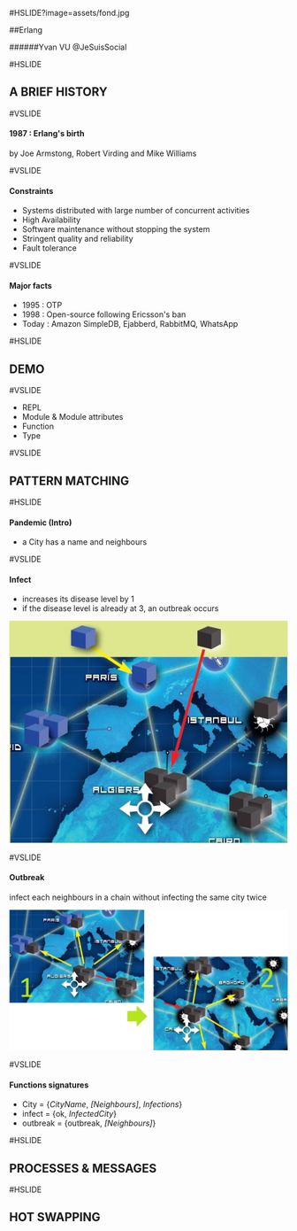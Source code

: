 #HSLIDE?image=assets/fond.jpg

##Erlang

######Yvan VU @JeSuisSocial

#HSLIDE

## A BRIEF HISTORY

#VSLIDE

#### 1987 : Erlang's birth
by Joe Armstong, Robert Virding and Mike Williams

#VSLIDE

#### Constraints

- Systems distributed with large number of concurrent activities
- High Availability
- Software maintenance without stopping the system
- Stringent quality and reliability
- Fault tolerance

#VSLIDE

#### Major facts
- 1995 : OTP
- 1998 : Open-source following Ericsson's ban
- Today : Amazon SimpleDB, Ejabberd, RabbitMQ, WhatsApp

#HSLIDE

## DEMO

#VSLIDE

- REPL
- Module & Module attributes
- Function
- Type

#VSLIDE

## PATTERN MATCHING

#HSLIDE

#### Pandemic (Intro)

- a City has a name and neighbours

#VSLIDE

#### Infect

- increases its disease level by 1
- if the disease level is already at 3, an outbreak occurs

![Infection](assets/pandemic/infection.jpg)

#VSLIDE

#### Outbreak 
infect each neighbours in a chain without infecting the same city twice

![Outbreak](assets/pandemic/outbreak.jpg)

#VSLIDE

#### Functions signatures

- City = {*CityName*, *[Neighbours]*, *Infections*}
- infect = {ok, *InfectedCity*}
- outbreak = {outbreak, *[Neighbours]*}


#HSLIDE

## PROCESSES & MESSAGES

#HSLIDE

## HOT SWAPPING